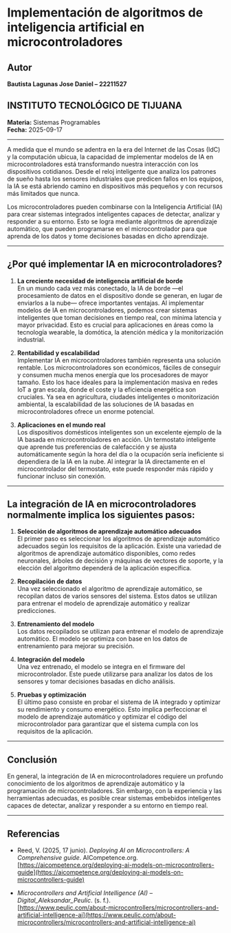# Implementación de algoritmos de inteligencia artificial en microcontroladores
## Autor  
**Bautista Lagunas Jose Daniel – 22211527**
## INSTITUTO TECNOLÓGICO DE TIJUANA  
**Materia:** Sistemas Programables  
**Fecha:** 2025-09-17  

---

A medida que el mundo se adentra en la era del Internet de las Cosas (IdC) y la computación ubicua, la capacidad de implementar modelos de IA en microcontroladores está transformando nuestra interacción con los dispositivos cotidianos. Desde el reloj inteligente que analiza los patrones de sueño hasta los sensores industriales que predicen fallos en los equipos, la IA se está abriendo camino en dispositivos más pequeños y con recursos más limitados que nunca.

Los microcontroladores pueden combinarse con la Inteligencia Artificial (IA) para crear sistemas integrados inteligentes capaces de detectar, analizar y responder a su entorno. Esto se logra mediante algoritmos de aprendizaje automático, que pueden programarse en el microcontrolador para que aprenda de los datos y tome decisiones basadas en dicho aprendizaje.

---

## ¿Por qué implementar IA en microcontroladores?

1. **La creciente necesidad de inteligencia artificial de borde**  
   En un mundo cada vez más conectado, la IA de borde —el procesamiento de datos en el dispositivo donde se generan, en lugar de enviarlos a la nube— ofrece importantes ventajas. Al implementar modelos de IA en microcontroladores, podemos crear sistemas inteligentes que toman decisiones en tiempo real, con mínima latencia y mayor privacidad. Esto es crucial para aplicaciones en áreas como la tecnología wearable, la domótica, la atención médica y la monitorización industrial.

2. **Rentabilidad y escalabilidad**  
   Implementar IA en microcontroladores también representa una solución rentable. Los microcontroladores son económicos, fáciles de conseguir y consumen mucha menos energía que los procesadores de mayor tamaño. Esto los hace ideales para la implementación masiva en redes IoT a gran escala, donde el coste y la eficiencia energética son cruciales. Ya sea en agricultura, ciudades inteligentes o monitorización ambiental, la escalabilidad de las soluciones de IA basadas en microcontroladores ofrece un enorme potencial.

3. **Aplicaciones en el mundo real**  
   Los dispositivos domésticos inteligentes son un excelente ejemplo de la IA basada en microcontroladores en acción. Un termostato inteligente que aprende tus preferencias de calefacción y se ajusta automáticamente según la hora del día o la ocupación sería ineficiente si dependiera de la IA en la nube. Al integrar la IA directamente en el microcontrolador del termostato, este puede responder más rápido y funcionar incluso sin conexión.

---

## La integración de IA en microcontroladores normalmente implica los siguientes pasos:

1. **Selección de algoritmos de aprendizaje automático adecuados**  
   El primer paso es seleccionar los algoritmos de aprendizaje automático adecuados según los requisitos de la aplicación. Existe una variedad de algoritmos de aprendizaje automático disponibles, como redes neuronales, árboles de decisión y máquinas de vectores de soporte, y la elección del algoritmo dependerá de la aplicación específica.

2. **Recopilación de datos**  
   Una vez seleccionado el algoritmo de aprendizaje automático, se recopilan datos de varios sensores del sistema. Estos datos se utilizan para entrenar el modelo de aprendizaje automático y realizar predicciones.

3. **Entrenamiento del modelo**  
   Los datos recopilados se utilizan para entrenar el modelo de aprendizaje automático. El modelo se optimiza con base en los datos de entrenamiento para mejorar su precisión.

4. **Integración del modelo**  
   Una vez entrenado, el modelo se integra en el firmware del microcontrolador. Este puede utilizarse para analizar los datos de los sensores y tomar decisiones basadas en dicho análisis.

5. **Pruebas y optimización**  
   El último paso consiste en probar el sistema de IA integrado y optimizar su rendimiento y consumo energético. Esto implica perfeccionar el modelo de aprendizaje automático y optimizar el código del microcontrolador para garantizar que el sistema cumpla con los requisitos de la aplicación.

---

## Conclusión

En general, la integración de IA en microcontroladores requiere un profundo conocimiento de los algoritmos de aprendizaje automático y la programación de microcontroladores. Sin embargo, con la experiencia y las herramientas adecuadas, es posible crear sistemas embebidos inteligentes capaces de detectar, analizar y responder a su entorno en tiempo real.

---

## Referencias

- Reed, V. (2025, 17 junio). *Deploying AI on Microcontrollers: A Comprehensive guide*. AICompetence.org.  
  [https://aicompetence.org/deploying-ai-models-on-microcontrollers-guide](https://aicompetence.org/deploying-ai-models-on-microcontrollers-guide)

- *Microcontrollers and Artificial Intelligence (AI) – Digital_Aleksandar_Peulic*. (s. f.).  
  [https://www.peulic.com/about-microcontrollers/microcontrollers-and-artificial-intelligence-ai](https://www.peulic.com/about-microcontrollers/microcontrollers-and-artificial-intelligence-ai)
